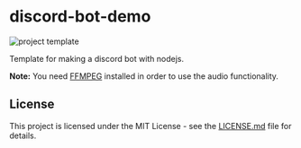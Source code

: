 # discord-bot-demo

![project template](https://img.shields.io/badge/project-template-blue.svg?style=flat-square)

Template for making a discord bot with nodejs.

**Note:** You need [FFMPEG](https://www.ffmpeg.org/download.html) installed in order to use the audio functionality.

## License

This project is licensed under the MIT License - see the [LICENSE.md](LICENSE.md) file for details.

